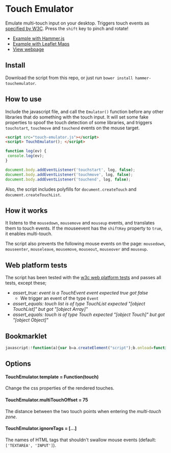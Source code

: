 Touch Emulator
========

Emulate multi-touch input on your desktop. Triggers touch events as
[specified by W3C](http://www.w3.org/TR/touch-events). Press the `shift` key to pinch and rotate!

- [Example with Hammer.js](http://rawgit.com/hammerjs/touchemulator/master/tests/manual/hammer.html)
- [Example with Leaflet Maps](http://rawgit.com/hammerjs/touchemulator/master/tests/manual/leaflet.html)
- [View webpage](http://hammerjs.github.io/touch-emulator)

## Install
Download the script from this repo, or just run `bower install hammer-touchemulator`.

## How to use
Include the javascript file, and call the `Emulator()` function before any other libraries that do something with the 
touch input. It will set some fake properties to spoof the touch detection of some libraries, and triggers `touchstart`, `touchmove` and `touchend` events on the mouse target.
 
````html
<script src="touch-emulator.js"></script>
<script> TouchEmulator(); </script>
````

````js
function log(ev) {
 console.log(ev);
}

document.body.addEventListener('touchstart', log, false);
document.body.addEventListener('touchmove', log, false);
document.body.addEventListener('touchend', log, false);
````

Also, the script includes polyfills for `document.createTouch` and `document.createTouchList`.

## How it works
It listens to the `mousedown`, `mousemove` and `mouseup` events, and translates them to touch events. If the mouseevent
has the `shiftKey` property to `true`, it enables multi-touch. 

The script also prevents the following mouse events on the page: 
`mousedown`, `mouseenter`, `mouseleave`, `mousemove`, `mouseout`, `mouseover` and `mouseup`.

## Web platform tests
The script has been tested with the [w3c web platform tests](/tests/web-platform-tests/touch-events) and passes all tests,  except these;
- *assert_true: event is a TouchEvent event expected true got false*
  - We trigger an event of the type `Event`
- *assert_equals: touch list is of type TouchList expected "[object TouchList]" but got "[object Array]"*
- *assert_equals: touch is of type Touch expected "[object Touch]" but got "[object Object]"*

## Bookmarklet
````js
javascript:!function(a){var b=a.createElement("script");b.onload=function(){TouchEmulator()},b.src="//cdn.rawgit.com/hammerjs/touchemulator/0.0.2/touch-emulator.js",a.body.appendChild(b)}(document);
````

## Options
#### TouchEmulator.template = Function(touch)
Change the css properties of the rendered touches.

#### TouchEmulator.multiTouchOffset = 75
The distance between the two touch points when entering the *multi-touch zone*.

#### TouchEmulator.ignoreTags = [...]
The names of HTML tags that shouldn't swallow mouse events (default: `['TEXTAREA', 'INPUT']`).
